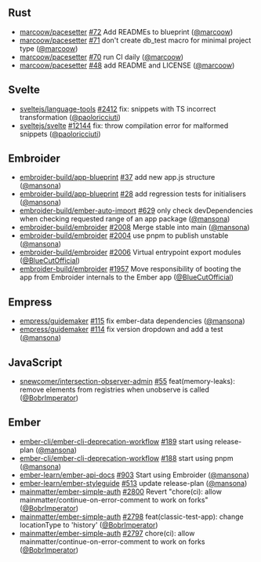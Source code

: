 ## Rust

- [marcoow/pacesetter] [#72](https://github.com/marcoow/pacesetter/pull/72) Add
  READMEs to blueprint ([@marcoow])
- [marcoow/pacesetter] [#71](https://github.com/marcoow/pacesetter/pull/71)
  don't create db_test macro for minimal project type ([@marcoow])
- [marcoow/pacesetter] [#70](https://github.com/marcoow/pacesetter/pull/70) run
  CI daily ([@marcoow])
- [marcoow/pacesetter] [#48](https://github.com/marcoow/pacesetter/pull/48) add
  README and LICENSE ([@marcoow])

## Svelte

- [sveltejs/language-tools]
  [#2412](https://github.com/sveltejs/language-tools/pull/2412) fix: snippets
  with TS incorrect transformation ([@paoloricciuti])
- [sveltejs/svelte] [#12144](https://github.com/sveltejs/svelte/pull/12144) fix:
  throw compilation error for malformed snippets ([@paoloricciuti])

## Embroider

- [embroider-build/app-blueprint]
  [#37](https://github.com/embroider-build/app-blueprint/pull/37) add new app.js
  structure ([@mansona])
- [embroider-build/app-blueprint]
  [#28](https://github.com/embroider-build/app-blueprint/pull/28) add regression
  tests for initialisers ([@mansona])
- [embroider-build/ember-auto-import]
  [#629](https://github.com/embroider-build/ember-auto-import/pull/629) only
  check devDependencies when checking requested range of an app package
  ([@mansona])
- [embroider-build/embroider]
  [#2008](https://github.com/embroider-build/embroider/pull/2008) Merge stable
  into main ([@mansona])
- [embroider-build/embroider]
  [#2004](https://github.com/embroider-build/embroider/pull/2004) use pnpm to
  publish unstable ([@mansona])
- [embroider-build/embroider]
  [#2006](https://github.com/embroider-build/embroider/pull/2006) Virtual
  entrypoint export modules ([@BlueCutOfficial])
- [embroider-build/embroider]
  [#1957](https://github.com/embroider-build/embroider/pull/1957) Move
  responsibility of booting the app from Embroider internals to the Ember app
  ([@BlueCutOfficial])

## Empress

- [empress/guidemaker] [#115](https://github.com/empress/guidemaker/pull/115)
  fix ember-data dependencies ([@mansona])
- [empress/guidemaker] [#114](https://github.com/empress/guidemaker/pull/114)
  fix version dropdown and add a test ([@mansona])

## JavaScript

- [snewcomer/intersection-observer-admin]
  [#55](https://github.com/snewcomer/intersection-observer-admin/pull/55)
  feat(memory-leaks): remove elements from registries when unobserve is called
  ([@BobrImperator])

## Ember

- [ember-cli/ember-cli-deprecation-workflow]
  [#189](https://github.com/ember-cli/ember-cli-deprecation-workflow/pull/189)
  start using release-plan ([@mansona])
- [ember-cli/ember-cli-deprecation-workflow]
  [#188](https://github.com/ember-cli/ember-cli-deprecation-workflow/pull/188)
  start using pnpm ([@mansona])
- [ember-learn/ember-api-docs]
  [#903](https://github.com/ember-learn/ember-api-docs/pull/903) Start using
  Embroider ([@mansona])
- [ember-learn/ember-styleguide]
  [#513](https://github.com/ember-learn/ember-styleguide/pull/513) update
  release-plan ([@mansona])
- [mainmatter/ember-simple-auth]
  [#2800](https://github.com/mainmatter/ember-simple-auth/pull/2800) Revert
  "chore(ci): allow mainmatter/continue-on-error-comment to work on forks"
  ([@BobrImperator])
- [mainmatter/ember-simple-auth]
  [#2798](https://github.com/mainmatter/ember-simple-auth/pull/2798)
  feat(classic-test-app): change locationType to 'history' ([@BobrImperator])
- [mainmatter/ember-simple-auth]
  [#2797](https://github.com/mainmatter/ember-simple-auth/pull/2797) chore(ci):
  allow mainmatter/continue-on-error-comment to work on forks ([@BobrImperator])

[@BlueCutOfficial]: https://github.com/BlueCutOfficial
[@BobrImperator]: https://github.com/BobrImperator
[@mansona]: https://github.com/mansona
[@marcoow]: https://github.com/marcoow
[@paoloricciuti]: https://github.com/paoloricciuti
[ember-cli/ember-cli-deprecation-workflow]:
  https://github.com/ember-cli/ember-cli-deprecation-workflow
[ember-learn/ember-api-docs]: https://github.com/ember-learn/ember-api-docs
[ember-learn/ember-styleguide]: https://github.com/ember-learn/ember-styleguide
[embroider-build/app-blueprint]:
  https://github.com/embroider-build/app-blueprint
[embroider-build/ember-auto-import]:
  https://github.com/embroider-build/ember-auto-import
[embroider-build/embroider]: https://github.com/embroider-build/embroider
[empress/guidemaker]: https://github.com/empress/guidemaker
[mainmatter/ember-simple-auth]: https://github.com/mainmatter/ember-simple-auth
[marcoow/pacesetter]: https://github.com/marcoow/pacesetter
[snewcomer/intersection-observer-admin]:
  https://github.com/snewcomer/intersection-observer-admin
[sveltejs/language-tools]: https://github.com/sveltejs/language-tools
[sveltejs/svelte]: https://github.com/sveltejs/svelte
